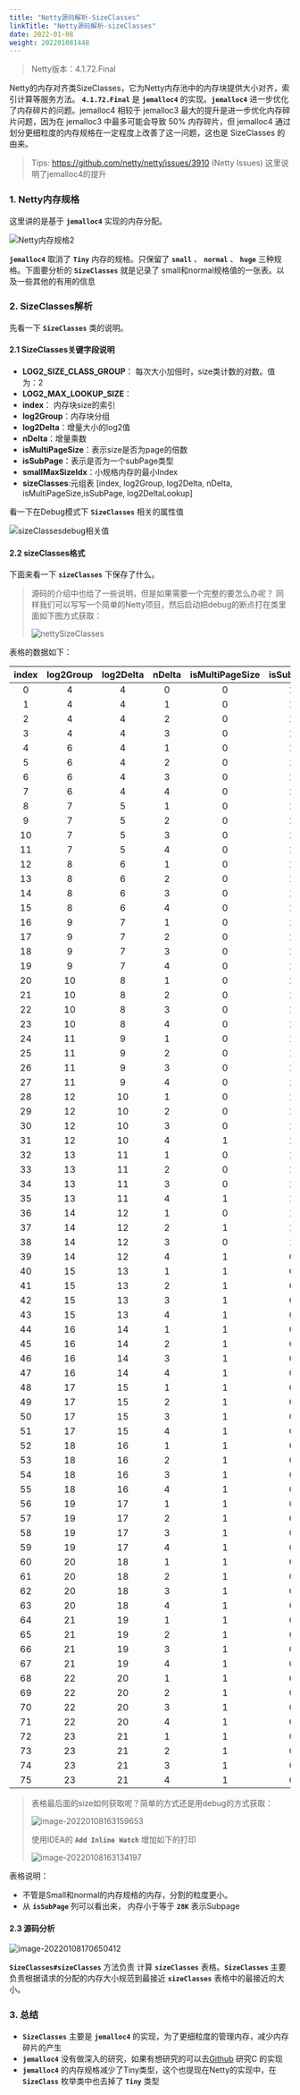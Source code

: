 ```yaml
---
title: "Netty源码解析-SizeClasses"
linkTitle: "Netty源码解析-sizeClasses"
date: 2022-01-08
weight: 202201081448
---
```


> Netty版本：4.1.72.Final

Netty的内存对齐类SizeClasses，它为Netty内存池中的内存块提供大小对齐，索引计算等服务方法。 **`4.1.72.Final`** 是 **`jemalloc4`** 的实现。**`jemalloc4`** 进一步优化了内存碎片的问题。jemalloc4 相较于 jemalloc3 最大的提升是进一步优化内存碎片问题，因为在 jemalloc3 中最多可能会导致 50% 内存碎片，但 jemalloc4 通过划分更细粒度的内存规格在一定程度上改善了这一问题，这也是 SizeClasses 的由来。

> Tips: https://github.com/netty/netty/issues/3910 (Netty Issues) 这里说明了jemalloc4的提升

### 1. Netty内存规格

这里讲的是基于 **`jemalloc4`** 实现的内存分配。

![Netty内存规格2](https://github.com/mxsm/picture/blob/main/netty/Netty%E5%86%85%E5%AD%98%E8%A7%84%E6%A0%BC2.png?raw=true)

**`jemalloc4`** 取消了 **`Tiny`** 内存的规格。只保留了 **`small`** 、 **`normal`** 、 **`huge`** 三种规格。下面要分析的 **`SizeClasses`** 就是记录了 small和normal规格值的一张表。以及一些其他的有用的信息

### 2. SizeClasses解析

先看一下 **`SizeClasses`** 类的说明。

#### 2.1 SizeClasses关键字段说明

- **LOG2_SIZE_CLASS_GROUP**： 每次大小加倍时，size类计数的对数。值为：2
- **LOG2_MAX_LOOKUP_SIZE**：
- **index**： 内存块size的索引
- **log2Group**：内存块分组
- **log2Delta**：增量大小的log2值
- **nDelta**：增量乘数
- **isMultiPageSize**：表示size是否为page的倍数
- **isSubPage**：表示是否为一个subPage类型
- **smallMaxSizeIdx**：小规格内存的最小Index
- **sizeClasses**:元组表 [index, log2Group, log2Delta, nDelta, isMultiPageSize,isSubPage, log2DeltaLookup] 

看一下在Debug模式下 **`SizeClasses`** 相关的属性值

![sizeClassesdebug相关值](https://raw.githubusercontent.com/mxsm/picture/main/netty/sizeClassesdebug%E7%9B%B8%E5%85%B3%E5%80%BC.png)

#### 2.2 sizeClasses格式

下面来看一下 **`sizeClasses`** 下保存了什么。

> 源码的介绍中也给了一些说明，但是如果需要一个完整的要怎么办呢？ 同样我们可以写写一个简单的Netty项目，然后启动把debug的断点打在类里面如下图方式获取：
>
> ![nettySizeClasses](https://raw.githubusercontent.com/mxsm/picture/main/netty/nettySizeClasses.gif)

表格的数据如下：

| index | log2Group | log2Delta | nDelta | isMultiPageSize | isSubPage | log2DeltaLookup | size |
| :--: | :--: | :--: | :--: | :--: | :--: | :--: | ---- |
|0|4|4|0|0|1|4|16B|
|1|4|4|1|0|1|4|32B|
|2|4|4|2|0|1|4|48B|
|3|4|4|3|0|1|4|64B|
|4|6|4|1|0|1|4|80B|
|5|6|4|2|0|1|4|96B|
|6|6|4|3|0|1|4|112B|
|7|6|4|4|0|1|4|128B|
|8|7|5|1|0|1|5|160B|
|9|7|5|2|0|1|5|192B|
|10|7|5|3|0|1|5|224B|
|11|7|5|4|0|1|5|256B|
|12|8|6|1|0|1|6|320B|
|13|8|6|2|0|1|6|384B|
|14|8|6|3|0|1|6|448B|
|15|8|6|4|0|1|6|512B|
|16|9|7|1|0|1|7|640B|
|17|9|7|2|0|1|7|768B|
|18|9|7|3|0|1|7|896B|
|19|9|7|4|0|1|7|1024B|
|20|10|8|1|0|1|8|1280B|
|21|10|8|2|0|1|8|1536B|
|22|10|8|3|0|1|8|1792B|
|23|10|8|4|0|1|8|2048B|
|24|11|9|1|0|1|9|2560B|
|25|11|9|2|0|1|9|3072B|
|26|11|9|3|0|1|9|3584B|
|27|11|9|4|0|1|9|4096B|
|28|12|10|1|0|1|0|5120B|
|29|12|10|2|0|1|0|6144B|
|30|12|10|3|0|1|0|7168B|
|31|12|10|4|1|1|0|8K(PageSize)|
|32|13|11|1|0|1|0|10K|
|33|13|11|2|0|1|0|12KB|
|34|13|11|3|0|1|0|14KB|
|35|13|11|4|1|1|0|16KB|
|36|14|12|1|0|1|0|20KB|
|37|14|12|2|1|1|0|24KB|
|38|14|12|3|0|1|0|28KB|
|39|14|12|4|1|0|0|32KB|
|40|15|13|1|1|0|0|40KB|
|41|15|13|2|1|0|0|48KB|
|42|15|13|3|1|0|0|56KB|
|43|15|13|4|1|0|0|64KB|
|44|16|14|1|1|0|0|80KB|
|45|16|14|2|1|0|0|96KB|
|46|16|14|3|1|0|0|112KB|
|47|16|14|4|1|0|0|128KB|
|48|17|15|1|1|0|0|160KB|
|49|17|15|2|1|0|0|192KB|
|50|17|15|3|1|0|0|224KB|
|51|17|15|4|1|0|0|256KB|
|52|18|16|1|1|0|0|320KB|
|53|18|16|2|1|0|0|384KB|
|54|18|16|3|1|0|0|448KB|
|55|18|16|4|1|0|0|512KB|
|56|19|17|1|1|0|0|640KB|
|57|19|17|2|1|0|0|768KB|
|58|19|17|3|1|0|0|896KB|
|59|19|17|4|1|0|0|1.0MB|
|60|20|18|1|1|0|0|1.25MB|
|61|20|18|2|1|0|0|1.5MB|
|62|20|18|3|1|0|0|1.75MB|
|63|20|18|4|1|0|0|2MB|
|64|21|19|1|1|0|0|2.5MB|
|65|21|19|2|1|0|0|3MB|
|66|21|19|3|1|0|0|3.5MB|
|67|21|19|4|1|0|0|4MB|
|68|22|20|1|1|0|0|5MB|
|69|22|20|2|1|0|0|6MB|
|70|22|20|3|1|0|0|7MB|
|71|22|20|4|1|0|0|8MB|
|72|23|21|1|1|0|0|10MB|
|73|23|21|2|1|0|0|12MB|
|74|23|21|3|1|0|0|14MB|
|75|23|21|4|1|0|0|16MB|

> 表格最后面的size如何获取呢？简单的方式还是用debug的方式获取：
>
> ![image-20220108163159653](https://raw.githubusercontent.com/mxsm/picture/main/netty/image-20220108163159653.png)
>
> 使用IDEA的 **`Add Inline Watch`** 增加如下的打印
>
> ![image-20220108163134197](https://raw.githubusercontent.com/mxsm/picture/main/netty/image-20220108163134197.png)

表格说明：

- 不管是Small和normal的内存规格的内存，分割的粒度更小。
- 从 **`isSubPage`** 列可以看出来， 内存小于等于 **`28K`** 表示Subpage

#### 2.3 源码分析

![image-20220108170650412](https://raw.githubusercontent.com/mxsm/picture/main/netty/image-20220108170650412.png)

**`SizeClasses#sizeClasses`** 方法负责 计算 **`sizeClasses`** 表格。**`SizeClasses`** 主要负责根据请求的分配的内存大小规范到最接近 **`sizeClasses`** 表格中的最接近的大小。

### 3. 总结

- **`SizeClasses`** 主要是 **`jemalloc4`** 的实现，为了更细粒度的管理内存，减少内存碎片的产生
- **`jemalloc4`** 没有做深入的研究，如果有想研究的可以去[Github]( https://github.com/jemalloc/jemalloc) 研究C 的实现
- **`jemalloc4`** 的内存规格减少了Tiny类型，这个也提现在Netty的实现中，在 **`SizeClass`** 枚举类中也去掉了 **`Tiny`** 类型

